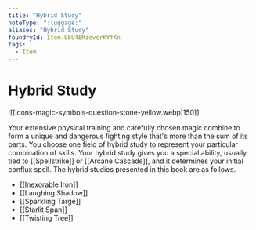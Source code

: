 ```yaml
---
title: "Hybrid Study"
noteType: ":luggage:"
aliases: "Hybrid Study"
foundryId: Item.GbU4EMievsrKYfKn
tags:
  - Item
---
```


# Hybrid Study
![[icons-magic-symbols-question-stone-yellow.webp|150]]

Your extensive physical training and carefully chosen magic combine to form a unique and dangerous fighting style that's more than the sum of its parts. You choose one field of hybrid study to represent your particular combination of skills. Your hybrid study gives you a special ability, usually tied to [[Spellstrike]] or [[Arcane Cascade]], and it determines your initial conflux spell. The hybrid studies presented in this book are as follows.

*   [[Inexorable Iron]]
*   [[Laughing Shadow]]
*   [[Sparkling Targe]]
*   [[Starlit Span]]
*   [[Twisting Tree]]
